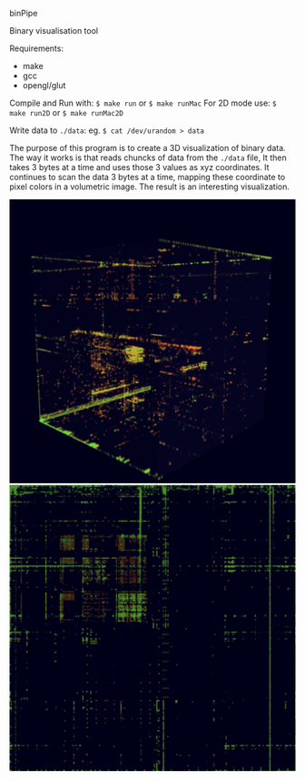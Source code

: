 binPipe

Binary visualisation tool

Requirements:
  * make
  * gcc
  * opengl/glut

Compile and Run with: `$ make run` or `$ make runMac`
For 2D mode use: `$ make run2D` or `$ make runMac2D`

Write data to `./data`: eg. `$ cat /dev/urandom > data`

The purpose of this program is to create a 3D visualization of binary data. 
The way it works is that reads chuncks of data from the `./data` file,
It then takes 3 bytes at a time and uses those 3 values as xyz coordinates.
It continues to scan the data 3 bytes at a time, mapping these coordinate to pixel colors in a volumetric image.
The result is an interesting visualization.

![screenshot](https://raw.githubusercontent.com/walesey/binPipe/master/screenshot.png)
![screenshot](https://raw.githubusercontent.com/walesey/binPipe/master/screenshot2.png)